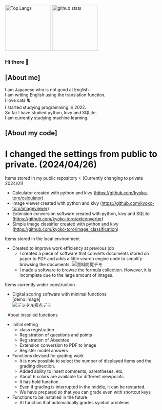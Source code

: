 <p align="left"> 
  <img alt="Top Langs" height="150px" src="https://git-hub-readme-stats-clone-gdj1.vercel.app/api/top-langs/?username=kyoko-toro&layout=compact&exclude_repo=gitHub-readme-stats-clone,github-readme-stats" />
  <img alt="github stats" height="150px" src="https://git-hub-readme-stats-clone-gdj1.vercel.app/api?username=kyoko-toro&show_icons=true" />
</p>

### Hi there 👋

## [About me]
I am Japanese who is not good at English.  
I am writing English using the translation function.  
I love cats 🐈  
I started studying programming in 2022.  
So far I have studied python, kivy and SQLite.  
I am currently studying machine learning.  

## [About my code]
# I changed the settings from public to private. (2024/04/26)

Items stored in my public repository  ←(Currently changing to private 2024/01)
* Calculator created with python and kivy (https://github.com/kyoko-toro/calculator)
* Image viewer created with python and kivy (https://github.com/kyoko-toro/imageviewer)
* Extension conversion software created with python, kivy and SQLite (https://github.com/kyoko-toro/extconverter)
* Simple image classifier created with python and kivy (https://github.com/kyoko-toro/image_classification)

Items stored in the local environment  
* Created to improve work efficiency at previous job  
  * I created a piece of software that converts documents stored on paper to PDF and adds a little search engine code to simplify browsing the documents.
    ![資料閲覧デモ](https://github.com/kyoko-toro/kyoko-toro/assets/119264603/c2432c91-be3f-4e1e-a95a-9f6eaaa73841)  
  * I made a software to browse the formula collection. However, it is incomplete due to the large amount of images.

Items currently under construction  
* Digital scoring software with minimal functions  
  [demo image]  
 ![デジタル採点デモ](https://github.com/kyoko-toro/kyoko-toro/assets/119264603/d0953b34-65df-4a99-9ca7-0c3254eba4cb)
  
&nbsp; About installed functions
  * Initial setting
    * class registration  
    * Registration of questions and points  
    * Registration of Absentee  
    * Extension conversion to PDF to Image  
    * Register model answers  
  * Functions devised for grading work
    * It is now possible to select the number of displayed items and the grading direction.  
    * Added ability to insert comments, parentheses, etc.  
    * About 6 colors are available for different viewpoints.  
    * It has hold function.  
    * Even if grading is interrupted in the middle, it can be restarted.
    * We have prepared so that you can grade even with shortcut keys
  * Functions to be installed in the future
    * AI function that automatically grades symbol problems  
